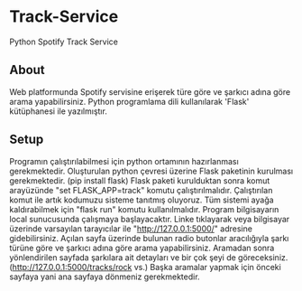 # Track-Service
 Python Spotify Track Service

## About 
Web platformunda Spotify servisine erişerek türe göre ve şarkıcı adına göre arama yapabilirsiniz.
Python programlama dili kullanılarak 'Flask' kütüphanesi ile yazılmıştır. 

## Setup
Programın çalıştırılabilmesi için python ortamının hazırlanması gerekmektedir.
Oluşturulan python çevresi üzerine Flask paketinin kurulması gerekmektedir. (pip install flask)
Flask paketi kurulduktan sonra komut arayüzünde "set FLASK_APP=track" komutu çalıştırılmalıdır.
Çalıştırılan komut ile artık kodumuzu sisteme tanıtmış oluyoruz.
Tüm sistemi ayağa kaldırabilmek için  "flask run" komutu kullanılmalıdır.
Program bilgisayarın local sunucusunda çalışmaya başlayacaktır. 
Linke tıklayarak veya bilgisayar üzerinde varsayılan tarayıcılar ile "http://127.0.0.1:5000/" adresine gidebilirsiniz.
Açılan sayfa üzerinde bulunan radio butonlar aracılığıyla şarkı türüne göre ve şarkıcı adına göre arama yapabilirsiniz.
Aramadan sonra yönlendirilen sayfada şarkılara ait detayları ve bir çok şeyi de göreceksiniz. (http://127.0.0.1:5000/tracks/rock vs.)
Başka aramalar yapmak için önceki sayfaya yani ana sayfaya dönmeniz gerekmektedir.



